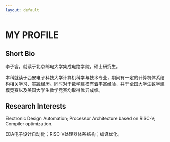 ```yaml
---
layout: default
---
```


# MY PROFILE

## Short Bio

<!-- <img align="left" width="270" height="334" src="./assets/images/ZhaoKang.png"/> -->

李子睿，就读于北京邮电大学集成电路学院，硕士研究生。

本科就读于西安电子科技大学计算机科学与技术专业，期间有一定的计算机体系结构相关学习、实践经历。同时对于数学建模有着丰富经验，并于全国大学生数学建模竞赛以及美国大学生数学竞赛均取得优异成绩。

## Research Interests
Electronic Design Automation; Processor Architecture based on RISC-V; Compiler optimization.

EDA电子设计自动化；RISC-V处理器体系结构；编译优化。

